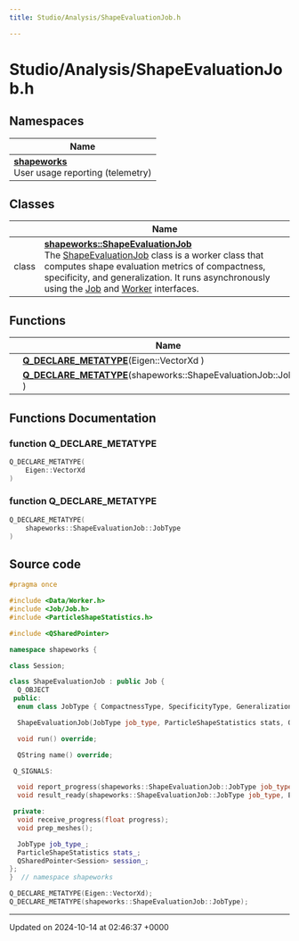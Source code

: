 ```yaml
---
title: Studio/Analysis/ShapeEvaluationJob.h

---
```


# Studio/Analysis/ShapeEvaluationJob.h



## Namespaces

| Name           |
| -------------- |
| **[shapeworks](../Namespaces/namespaceshapeworks.md)** <br>User usage reporting (telemetry)  |

## Classes

|                | Name           |
| -------------- | -------------- |
| class | **[shapeworks::ShapeEvaluationJob](../Classes/classshapeworks_1_1ShapeEvaluationJob.md)** <br>The [ShapeEvaluationJob]() class is a worker class that computes shape evaluation metrics of compactness, specificity, and generalization. It runs asynchronously using the [Job](../Classes/classshapeworks_1_1Job.md) and [Worker]() interfaces.  |

## Functions

|                | Name           |
| -------------- | -------------- |
| | **[Q_DECLARE_METATYPE](../Files/ShapeEvaluationJob_8h.md#function-q-declare-metatype)**(Eigen::VectorXd ) |
| | **[Q_DECLARE_METATYPE](../Files/ShapeEvaluationJob_8h.md#function-q-declare-metatype)**(shapeworks::ShapeEvaluationJob::JobType ) |


## Functions Documentation

### function Q_DECLARE_METATYPE

```cpp
Q_DECLARE_METATYPE(
    Eigen::VectorXd 
)
```


### function Q_DECLARE_METATYPE

```cpp
Q_DECLARE_METATYPE(
    shapeworks::ShapeEvaluationJob::JobType 
)
```




## Source code

```cpp
#pragma once

#include <Data/Worker.h>
#include <Job/Job.h>
#include <ParticleShapeStatistics.h>

#include <QSharedPointer>

namespace shapeworks {

class Session;

class ShapeEvaluationJob : public Job {
  Q_OBJECT
 public:
  enum class JobType { CompactnessType, SpecificityType, GeneralizationType };

  ShapeEvaluationJob(JobType job_type, ParticleShapeStatistics stats, QSharedPointer<Session> session);

  void run() override;

  QString name() override;

 Q_SIGNALS:

  void report_progress(shapeworks::ShapeEvaluationJob::JobType job_type, float progress);
  void result_ready(shapeworks::ShapeEvaluationJob::JobType job_type, Eigen::VectorXd data);

 private:
  void receive_progress(float progress);
  void prep_meshes();

  JobType job_type_;
  ParticleShapeStatistics stats_;
  QSharedPointer<Session> session_;
};
}  // namespace shapeworks

Q_DECLARE_METATYPE(Eigen::VectorXd);
Q_DECLARE_METATYPE(shapeworks::ShapeEvaluationJob::JobType);
```


-------------------------------

Updated on 2024-10-14 at 02:46:37 +0000
